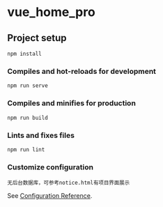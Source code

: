 # vue_home_pro

## Project setup
```
npm install
```

### Compiles and hot-reloads for development
```
npm run serve
```

### Compiles and minifies for production
```
npm run build
```

### Lints and fixes files
```
npm run lint
```

### Customize configuration

```
无后台数据库，可参考notice.html有项目界面展示
```
See [Configuration Reference](https://cli.vuejs.org/config/).

